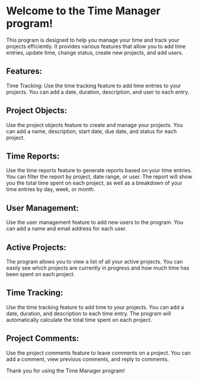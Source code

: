# Welcome to the Time Manager program!
This program is designed to help you manage your time and track your projects efficiently. It provides various features that allow you to add time entries, update time, change status, create new projects, and add users.

## Features:
Time Tracking:
Use the time tracking feature to add time entries to your projects. You can add a date, duration, description, and user to each entry.

## Project Objects:
Use the project objects feature to create and manage your projects. You can add a name, description, start date, due date, and status for each project.

## Time Reports:
Use the time reports feature to generate reports based on your time entries. You can filter the report by project, date range, or user. The report will show you the total time spent on each project, as well as a breakdown of your time entries by day, week, or month.

## User Management:
Use the user management feature to add new users to the program. You can add a name and email address for each user.

## Active Projects:
The program allows you to view a list of all your active projects. You can easily see which projects are currently in progress and how much time has been spent on each project.

## Time Tracking:
Use the time tracking feature to add time to your projects. You can add a date, duration, and description to each time entry. The program will automatically calculate the total time spent on each project.

## Project Comments:
Use the project comments feature to leave comments on a project. You can add a comment, view previous comments, and reply to comments.

Thank you for using the Time Manager program!
